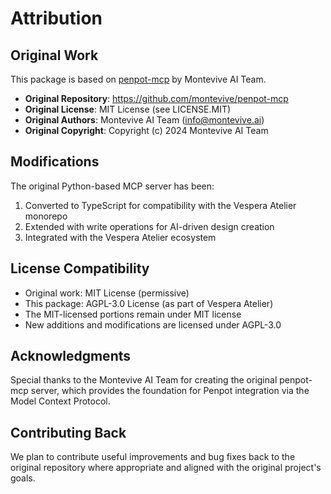 # Attribution

## Original Work

This package is based on [penpot-mcp](https://github.com/montevive/penpot-mcp) by Montevive AI Team.

- **Original Repository**: https://github.com/montevive/penpot-mcp
- **Original License**: MIT License (see LICENSE.MIT)
- **Original Authors**: Montevive AI Team (info@montevive.ai)
- **Original Copyright**: Copyright (c) 2024 Montevive AI Team

## Modifications

The original Python-based MCP server has been:
1. Converted to TypeScript for compatibility with the Vespera Atelier monorepo
2. Extended with write operations for AI-driven design creation
3. Integrated with the Vespera Atelier ecosystem

## License Compatibility

- Original work: MIT License (permissive)
- This package: AGPL-3.0 License (as part of Vespera Atelier)
- The MIT-licensed portions remain under MIT license
- New additions and modifications are licensed under AGPL-3.0

## Acknowledgments

Special thanks to the Montevive AI Team for creating the original penpot-mcp server, which provides the foundation for Penpot integration via the Model Context Protocol.

## Contributing Back

We plan to contribute useful improvements and bug fixes back to the original repository where appropriate and aligned with the original project's goals.
